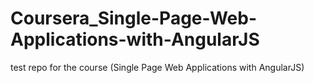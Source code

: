 # Coursera_Single-Page-Web-Applications-with-AngularJS
test repo for the course (Single Page Web Applications with AngularJS)
